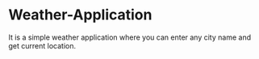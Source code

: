 # Weather-Application
It is a simple weather application where you can enter any city name and get current location.
